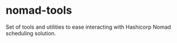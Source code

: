 # nomad-tools
Set of tools and utilities to ease interacting with Hashicorp Nomad scheduling solution.
